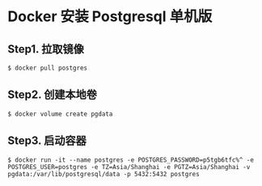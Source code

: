 # Docker 安装 Postgresql 单机版

## Step1. 拉取镜像

``` shell
$ docker pull postgres
```

## Step2. 创建本地卷

``` shell
$ docker volume create pgdata
```

## Step3. 启动容器

``` shell
$ docker run -it --name postgres -e POSTGRES_PASSWORD=p5tgb6tfc%^ -e POSTGRES_USER=postgres -e TZ=Asia/Shanghai -e PGTZ=Asia/Shanghai -v pgdata:/var/lib/postgresql/data -p 5432:5432 postgres 
```
